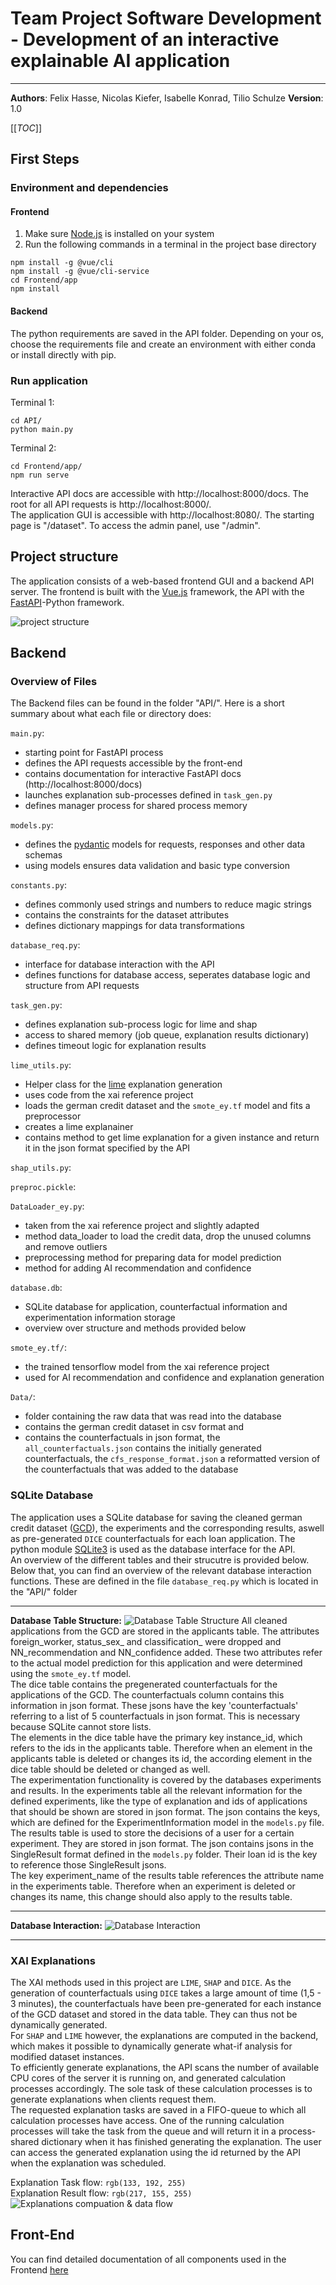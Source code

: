 # Team Project Software Development - Development of an interactive explainable AI application

---

**Authors**: Felix Hasse, Nicolas Kiefer, Isabelle Konrad, Tilio Schulze
**Version**: 1.0

[[_TOC_]]

## First Steps

### Environment and dependencies

#### Frontend

1. Make sure [Node.js](https://nodejs.org/en/) is installed on your system
2. Run the following commands in a terminal in the project base directory
```shell
npm install -g @vue/cli
npm install -g @vue/cli-service
cd Frontend/app
npm install
```

#### Backend

The python requirements are saved in the API folder. Depending on your os, choose the requirements file and create an environment with either conda or install directly with pip.

### Run application

Terminal 1:
```shell
cd API/
python main.py
```

Terminal 2:
```shell
cd Frontend/app/
npm run serve
```

Interactive API docs are accessible with http://localhost:8000/docs.
The root for all API requests is http://localhost:8000/. \
The application GUI is accessible with http://localhost:8080/.
The starting page is "/dataset". To access the admin panel, use "/admin".

## Project structure

The application consists of a web-based frontend GUI and a backend API server. The frontend is built with the [Vue.js](https://vuejs.org) framework, the API with the [FastAPI](https://fastapi.tiangolo.com)-Python framework.

![project structure](/uploads/47aa8caab144de1185aaf9e9fa3f06b5/image.png)

## Backend

### Overview of Files

The Backend files can be found in the folder "API/". Here is a short summary about what each file or directory does:

`main.py`:
- starting point for FastAPI process
- defines the API requests accessible by the front-end
- contains documentation for interactive FastAPI docs (http://localhost:8000/docs)
- launches explanation sub-processes defined in `task_gen.py`
- defines manager process for shared process memory

`models.py`:
- defines the [pydantic](https://pydantic-docs.helpmanual.io) models for requests, responses and other data schemas
- using models ensures data validation and basic type conversion

`constants.py`:
- defines commonly used strings and numbers to reduce magic strings
- contains the constraints for the dataset attributes
- defines dictionary mappings for data transformations 

`database_req.py`:
- interface for database interaction with the API
- defines functions for database access, seperates database logic and structure from API requests

`task_gen.py`:
- defines explanation sub-process logic for lime and shap
- access to shared memory (job queue, explanation results dictionary)
- defines timeout logic for explanation results

`lime_utils.py`:
- Helper class for the [lime](https://github.com/marcotcr/lime) explanation generation
- uses code from the xai reference project
- loads the german credit dataset and the `smote_ey.tf` model and fits a preprocessor
- creates a lime explanainer
- contains method to get lime explanation for a given instance and return it in the json format specified by the API 


`shap_utils.py`:


`preproc.pickle`:


`DataLoader_ey.py`:
- taken from the xai reference project and slightly adapted
- method data_loader to load the credit data, drop the unused columns and remove outliers
- preprocessing method for preparing data for model prediction
- method for adding AI recommendation and confidence


`database.db`:
- SQLite database for application, counterfactual information and experimentation information storage
- overview over structure and methods provided below


`smote_ey.tf/`:
- the trained tensorflow model from the xai reference project 
- used for AI recommendation and confidence and explanation generation


`Data/`:
- folder containing the raw data that was read into the database
- contains the german credit dataset in csv format and 
- contains the counterfactuals in json format, the `all_counterfactuals.json` contains the initially generated counterfactuals, the `cfs_response_format.json` a reformatted version of the counterfactuals that was added to the database



### SQLite Database

The application uses a SQLite database for saving the cleaned german credit dataset ([GCD](https://archive.ics.uci.edu/ml/datasets/Statlog+%28German+Credit+Data%29)), the experiments and the corresponding results, aswell as pre-generated `DICE` counterfactuals for each loan application. The python module [SQLite3](https://docs.python.org/3.8/library/sqlite3.html) is used as the database interface for the API.
\
An overview of the different tables and their strucutre is provided below. Below that, you can find an overview of the relevant database interaction functions. These are defined in the file `database_req.py` which is located in the "API/" folder
___

**Database Table Structure:**
![Database Table Structure](/uploads/4ad0c44ad40601306c83409a1cda3c51/image.png) 
All cleaned applications from the GCD are stored in the applicants table. The attributes foreign_worker, status_sex_ and classification_ were dropped and NN_recommendation and NN_confidence added. These two attributes refer to the actual model prediction for this application and were determined using the `smote_ey.tf` model.\
The dice table contains the pregenerated counterfactuals for the applications of the GCD. The counterfactuals column contains this information in json format. These jsons have the key 'counterfactuals' referring to a list of 5 counterfactuals in json format. This is necessary because SQLite cannot store lists.\
The elements in the dice table have the primary key instance_id, which refers to the ids in the applicants table. Therefore when an element in the applicants table is deleted or changes its id, the according element in the dice table should be deleted or changed as well.\
The experimentation functionality is covered by the databases experiments and results. In the experiments table all the relevant information for the defined experiments, like the type of explanation and ids of applications that should be shown are stored in json format. The json contains the keys, which are defined for the ExperimentInformation model in the `models.py` file. The results table is used to store the decisions of a user for a certain experiment. They are stored in json format. The json contains jsons in the SingleResult format defined in the `models.py` folder. Their loan id is the key to reference those SingleResult jsons.\
The key experiment_name of the results table references the attribute name in the experiments table. Therefore when an experiment is deleted or changes its name, this change should also apply to the results table.

___

**Database Interaction:**
![Database Interaction](/uploads/b58c7e493f24e5a1926cde76ecc5e64a/image.png)


___

### XAI Explanations

The XAI methods used in this project are `LIME`, `SHAP` and `DICE`. As the generation of counterfactuals using `DICE` takes a large amount of time (1,5 - 3 minutes), the counterfactuals have been pre-generated for each instance of the GCD dataset and stored in the data table. They can thus not be dynamically generated. \
For `SHAP` and `LIME` however, the explanations are computed in the backend, which makes it possible to dynamically generate what-if analysis for modified dataset instances.\
To efficiently generate explanations, the API scans the number of available CPU cores of the server it is running on, and generated calculation processes accordingly. The sole task of these calculation processes is to generate explanations when clients request them.\
The requested explanation tasks are saved in a FIFO-queue to which all calculation processes have access. One of the running calculation processes will take the task from the queue and will return it in a process-shared dictionary when it has finished generating the explanation. The user can access the generated explanation using the id returned by the API when the explanation was scheduled.

Explanation Task flow: `rgb(133, 192, 255)`\
Explanation Result flow: `rgb(217, 155, 255)`
![Explanations compuation & data flow](/uploads/164a51e39b282a5dcd504bbb3997e6d4/Api_Explainer_Flow.jpg)

## Front-End

You can find detailed documentation of all components used in the Frontend [here](Frontend/app/docs)
